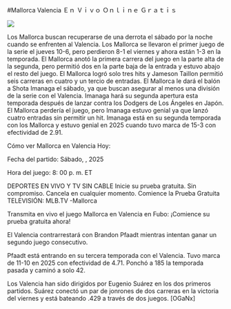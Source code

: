 #Mallorca Valencia Ｅｎ Ｖｉｖｏ Ｏｎｌｉｎｅ Ｇｒａｔｉｓ  
  
  
[![](https://i.imgur.com/qSNzIqt.png)](https://movie.rssnews.media/VUBQqOLW.php)  
  
Los Mallorca buscan recuperarse de una derrota el sábado por la noche cuando se enfrenten al Valencia. Los Mallorca se llevaron el primer juego de la serie el jueves 10-6, pero perdieron 8-1 el viernes y ahora están 1-3 en la temporada. El Mallorca anotó la primera carrera del juego en la parte alta de la segunda, pero permitió dos en la parte baja de la entrada y estuvo abajo el resto del juego. El Mallorca logró solo tres hits y Jameson Taillon permitió seis carreras en cuatro y un tercio de entradas. El Mallorca le dará el balón a Shota Imanaga el sábado, ya que buscan asegurar al menos una división de la serie con el Valencia. Imanaga hará su segunda apertura esta temporada después de lanzar contra los Dodgers de Los Ángeles en Japón. El Mallorca perdería el juego, pero Imanaga estuvo genial ya que lanzó cuatro entradas sin permitir un hit. Imanaga está en su segunda temporada con los Mallorca y estuvo genial en 2025 cuando tuvo marca de 15-3 con efectividad de 2.91.

Cómo ver Mallorca en Valencia Hoy:

Fecha del partido: Sábado, , 2025

Hora del juego: 8: 00 p. m. ET

DEPORTES EN VIVO Y TV SIN CABLE
Inicie su prueba gratuita. Sin compromiso. Cancela en cualquier momento.
Comience la Prueba Gratuita
TELEVISIÓN: MLB.TV -Mallorca

Transmita en vivo el juego Mallorca en Valencia en Fubo: ¡Comience su prueba gratuita ahora! 

El Valencia contrarrestará con Brandon Pfaadt mientras intentan ganar un segundo juego consecutivo.

Pfaadt está entrando en su tercera temporada con el Valencia. Tuvo marca de 11-10 en 2025 con efectividad de 4.71. Ponchó a 185 la temporada pasada y caminó a solo 42.

Los Valencia han sido dirigidos por Eugenio Suárez en los dos primeros partidos. Suárez conectó un par de jonrones de dos carreras en la victoria del viernes y está bateando .429 a través de dos juegos. [OGaNx]